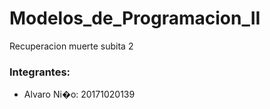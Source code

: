 # Modelos_de_Programacion_II

Recuperacion muerte subita 2

### Integrantes:

- Alvaro Ni�o: 20171020139
